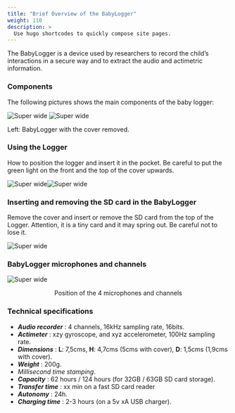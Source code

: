 ```yaml
---
title: "Brief Overview of the BabyLogger"
weight: 110
description: >
  Use hugo shortcodes to quickly compose site pages.
---
```



The BabyLogger is a device used by researchers to record the child’s interactions in a secure way and to extract the audio and actimetric information.

<!--more-->



### Components
The following pictures shows the main components of the baby logger:

![Super wide](/images/2.png)
![Super wide](/images/33.png)

Left: BabyLogger with the cover removed.
### Using the Logger
How to position the logger and insert it in the pocket. Be careful to put the green light on the front and the top of the cover upwards.

![Super wide](/images/4.png)![Super wide](/images/5.png)

### Inserting and removing the SD card in the BabyLogger
Remove the cover and insert or remove the SD card from the top of the Logger. Attention, it is a tiny card and it may spring out. Be careful not to lose it.

![Super wide](/images/6.png)

### BabyLogger microphones and channels
![Super wide](/images/7.png)

<center> Position of the 4 microphones and channels </center>

### Technical specifications

- <i><b>Audio recorder</b></i> : 4 channels, 16kHz sampling rate, 16bits.
- <i><b>Actimeter</b></i> : xzy gyroscope, and xyz accelerometer, 100Hz sampling rate.
- <i><b>Dimensions</b></i> : **L**: 7,5cms, **H**: 4,7cms (5cms with cover), **D**: 1,5cms (1,9cms with cover).
- <i><b>Weight</b></i> : 200g.
- <i>Millisecond time stamping</i>.
- <i><b>Capacity</b></i> : 62 hours / 124 hours (for 32GB / 63GB SD card storage).
- <i><b>Transfer time</b></i> : xx min on a fast SD card reader
- <i><b>Autonomy</b></i> : 24h.
- <i><b>Charging time</b></i> : 2-3 hours (on a 5v xA USB charger).

